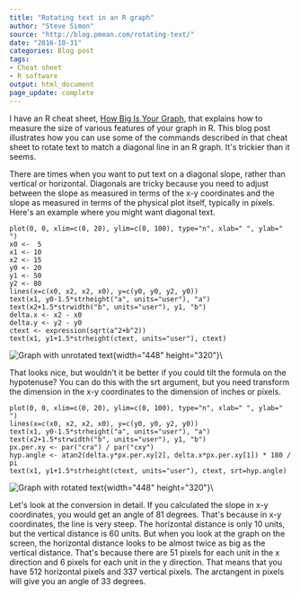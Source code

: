 ```yaml
---
title: "Rotating text in an R graph"
author: "Steve Simon"
source: "http://blog.pmean.com/rotating-text/"
date: "2016-10-31"
categories: Blog post
tags:
- Cheat sheet
- R software
output: html_document
page_update: complete
---
```


I have an R cheat sheet, [How Big Is Your Graph](../cheatsheets/index.html), that explains how to measure the size of various features of your graph in R. This blog post illustrates how you can use some of the commands described in that cheat sheet to rotate text to match a diagonal line in an R graph. It's trickier than it seems.

<!---More--->

There are times when you want to put text on a diagonal slope, rather than vertical or horizontal. Diagonals are tricky because you need to adjust between the slope as measured in terms of the x-y coordinates and the slope as measured in terms of the physical plot itself, typically in pixels. Here's an example where you might want diagonal text.

``` {.r}
plot(0, 0, xlim=c(0, 20), ylim=c(0, 100), type="n", xlab=" ", ylab=" ")
x0 <-  5
x1 <- 10
x2 <- 15
y0 <- 20
y1 <- 50
y2 <- 80
lines(x=c(x0, x2, x2, x0), y=c(y0, y0, y2, y0))
text(x1, y0-1.5*strheight("a", units="user"), "a")
text(x2+1.5*strwidth("b", units="user"), y1, "b")
delta.x <- x2 - x0
delta.y <- y2 - y0
ctext <- expression(sqrt(a^2+b^2))
text(x1, y1+1.5*strheight(ctext, units="user"), ctext)
```

![Graph with unrotated text](http://www.pmean.com/0000images/rotate01.jpg){width="448" height="320"}\

That looks nice, but wouldn't it be better if you could tilt the formula on the hypotenuse? You can do this with the srt argument, but you need transform the dimension in the x-y coordinates to the dimension of inches or pixels.

``` {.r}
plot(0, 0, xlim=c(0, 20), ylim=c(0, 100), type="n", xlab=" ", ylab=" ")
lines(x=c(x0, x2, x2, x0), y=c(y0, y0, y2, y0))
text(x1, y0-1.5*strheight("a", units="user"), "a")
text(x2+1.5*strwidth("b", units="user"), y1, "b")
px.per.xy <- par("cra") / par("cxy")
hyp.angle <- atan2(delta.y*px.per.xy[2], delta.x*px.per.xy[1]) * 180 / pi
text(x1, y1+1.5*strheight(ctext, units="user"), ctext, srt=hyp.angle)
```

![Graph with rotated text](http://www.pmean.com/0000images/rotate02.jpg){width="448" height="320"}\

Let's look at the conversion in detail. If you calculated the slope in x-y coordinates, you would get an angle of 81 degrees. That's because in x-y coordinates, the line is very steep. The horizontal distance is only 10 units, but the vertical distance is 60 units. But when you look at the graph on the screen, the horizontal distance looks to be almost twice as big as the vertical distance. That's because there are 51 pixels for each unit in the x direction and 6 pixels for each unit in the y direction. That means that you have 512 horizontal pixels and 337 vertical pixels. The arctangent in pixels will give you an angle of 33 degrees.



